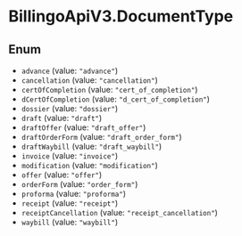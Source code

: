 # BillingoApiV3.DocumentType

## Enum

* `advance` (value: `"advance"`)
* `cancellation` (value: `"cancellation"`)
* `certOfCompletion` (value: `"cert_of_completion"`)
* `dCertOfCompletion` (value: `"d_cert_of_completion"`)
* `dossier` (value: `"dossier"`)
* `draft` (value: `"draft"`)
* `draftOffer` (value: `"draft_offer"`)
* `draftOrderForm` (value: `"draft_order_form"`)
* `draftWaybill` (value: `"draft_waybill"`)
* `invoice` (value: `"invoice"`)
* `modification` (value: `"modification"`)
* `offer` (value: `"offer"`)
* `orderForm` (value: `"order_form"`)
* `proforma` (value: `"proforma"`)
* `receipt` (value: `"receipt"`)
* `receiptCancellation` (value: `"receipt_cancellation"`)
* `waybill` (value: `"waybill"`)
